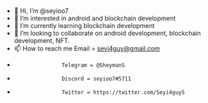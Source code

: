 - 👋 Hi, I’m @seyioo7
- 👀 I’m interested in android and blockchain development
- 🌱 I’m currently learning blockchain development
- 💞️ I’m looking to collaborate on android development, blockchain development, NFT.
- 📫 How to reach me Email = seyi4guy@gmail.com
-                    Telegram = @SheymanS
-                    Discord = seyioo7#5711
-                    Twitter = https://twitter.com/Seyi4guyS

<!---
seyioo7/seyioo7 is a ✨ special ✨ repository because its `README.md` (this file) appears on your GitHub profile.
You can click the Preview link to take a look at your changes.
--->

